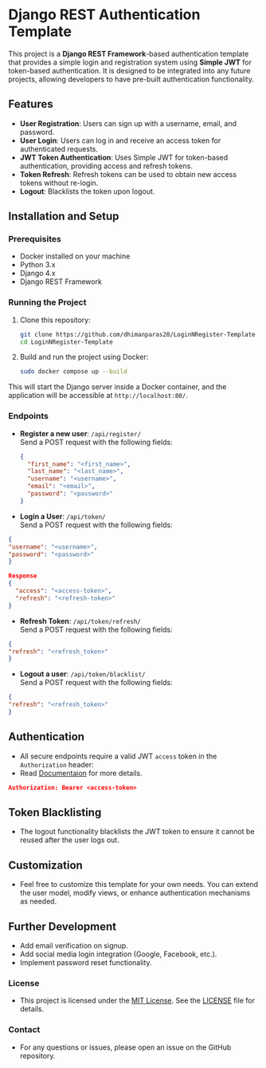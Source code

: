 # Django REST Authentication Template

This project is a **Django REST Framework**-based authentication template that provides a simple login and registration system using **Simple JWT** for token-based authentication. It is designed to be integrated into any future projects, allowing developers to have pre-built authentication functionality.

## Features

- **User Registration**: Users can sign up with a username, email, and password.
- **User Login**: Users can log in and receive an access token for authenticated requests.
- **JWT Token Authentication**: Uses Simple JWT for token-based authentication, providing access and refresh tokens.
- **Token Refresh**: Refresh tokens can be used to obtain new access tokens without re-login.
- **Logout**: Blacklists the token upon logout.
  
## Installation and Setup

### Prerequisites

- Docker installed on your machine
- Python 3.x
- Django 4.x
- Django REST Framework

### Running the Project

1. Clone this repository:
    ```bash
    git clone https://github.com/dhimanparas20/LoginNRegister-Template
    cd LoginNRegister-Template
    ```

2. Build and run the project using Docker:
    ```bash
    sudo docker compose up --build
    ```

This will start the Django server inside a Docker container, and the application will be accessible at `http://localhost:80/`.

### Endpoints

- **Register a new user**: `/api/register/`  
  Send a POST request with the following fields:
  ```json
  {
    "first_name": "<first_name>",
    "last_name": "<last_name>",
    "username": "<username>",
    "email": "<email>",
    "password": "<password>"
  }
  ```

-  **Login a User**: `/api/token/`  
  Send a POST request with the following fields:
  ```json
  {
  "username": "<username>",
  "password": "<password>"
  }
  ```
  ```json
  Response
  {
    "access": "<access-token>",
    "refresh": "<refresh-token>"
  }
  ```

-  **Refresh Token**: `/api/token/refresh/`  
  Send a POST request with the following fields:
  ```json
  {
  "refresh": "<refresh_token>"
  }
  ```

-  **Logout a user**: `/api/token/blacklist/`  
  Send a POST request with the following fields:
  ```json
  {
  "refresh": "<refresh_token>"
  }
  ```

## Authentication
- All secure endpoints require a valid JWT `access` token in the `Authorization` header:  
- Read [Documentaion]("https://django-rest-framework-simplejwt.readthedocs.io/en/latest/getting_started.html") for more details.

```json
Authorization: Bearer <access-token>
```

## Token Blacklisting
- The logout functionality blacklists the JWT token to ensure it cannot be reused after the user logs out.

## Customization
- Feel free to customize this template for your own needs. You can extend the user model, modify views, or enhance authentication mechanisms as needed.

## Further Development
- Add email verification on signup.
- Add social media login integration (Google, Facebook, etc.).
- Implement password reset functionality.

### License
 - This project is licensed under the [MIT License](https://opensource.org/license/mit). See the [LICENSE](LICENSE) file for details.

### Contact
- For any questions or issues, please open an issue on the GitHub repository.

